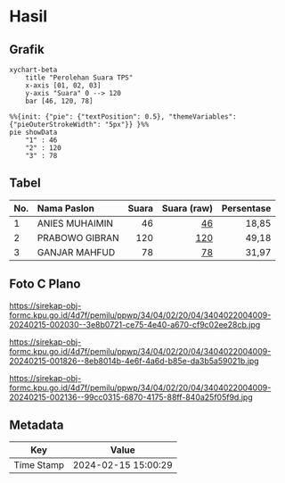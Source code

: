 # Hasil

## Grafik

```mermaid
xychart-beta
    title "Perolehan Suara TPS"
    x-axis [01, 02, 03]
    y-axis "Suara" 0 --> 120
    bar [46, 120, 78]
```

```mermaid
%%{init: {"pie": {"textPosition": 0.5}, "themeVariables": {"pieOuterStrokeWidth": "5px"}} }%%
pie showData
    "1" : 46
    "2" : 120
    "3" : 78
```

## Tabel

| No. | Nama Paslon    | Suara | Suara (raw) | Persentase |
|:--- |:-------------- | -----:| -----------:| ----------:|
| 1   | ANIES MUHAIMIN | 46    | [46][p-1]   | 18,85      |
| 2   | PRABOWO GIBRAN | 120   | [120][p-2]  | 49,18      |
| 3   | GANJAR MAHFUD  | 78    | [78][p-3]   | 31,97      |


[p-1]: https://github.com/gigit-pemilu/pemilu-2024-34-di-yogyakarta/blob/main/pilpres/hitung-suara/sub/34-di-yogyakarta/sub/04-sleman/sub/02-godean/sub/2004-sidoagung/sub/009-tps/sub/paslon-1.txt
[p-2]: https://github.com/gigit-pemilu/pemilu-2024-34-di-yogyakarta/blob/main/pilpres/hitung-suara/sub/34-di-yogyakarta/sub/04-sleman/sub/02-godean/sub/2004-sidoagung/sub/009-tps/sub/paslon-2.txt
[p-3]: https://github.com/gigit-pemilu/pemilu-2024-34-di-yogyakarta/blob/main/pilpres/hitung-suara/sub/34-di-yogyakarta/sub/04-sleman/sub/02-godean/sub/2004-sidoagung/sub/009-tps/sub/paslon-3.txt

## Foto C Plano

https://sirekap-obj-formc.kpu.go.id/4d7f/pemilu/ppwp/34/04/02/20/04/3404022004009-20240215-002030--3e8b0721-ce75-4e40-a670-cf9c02ee28cb.jpg

https://sirekap-obj-formc.kpu.go.id/4d7f/pemilu/ppwp/34/04/02/20/04/3404022004009-20240215-001826--8eb8014b-4e6f-4a6d-b85e-da3b5a59021b.jpg

https://sirekap-obj-formc.kpu.go.id/4d7f/pemilu/ppwp/34/04/02/20/04/3404022004009-20240215-002136--99cc0315-6870-4175-88ff-840a25f05f9d.jpg


## Metadata

| Key        | Value               |
| ---------- | ------------------- |
| Time Stamp | 2024-02-15 15:00:29 |



